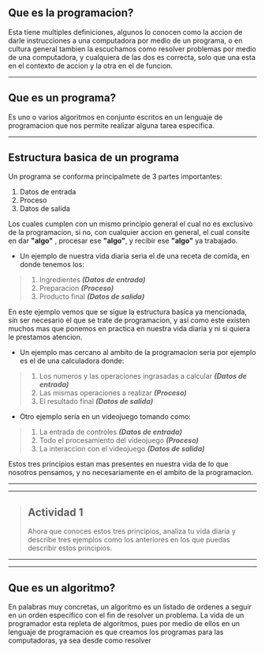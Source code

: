 ## Que es la programacion? 
Esta tiene multiples definiciones, algunos lo conocen como la accion de darle instrucciones a una computadora por medio de un programa, o en cultura general tambien la escuchamos como resolver problemas por medio de una computadora, y cualquiera de las dos es correcta, solo que una esta en el contexto de accion y la otra en el de funcion.
***
## Que es un programa?
Es uno o varios algoritmos en conjunto escritos en un lenguaje de programacion que nos permite realizar alguna tarea especifica.
***
## Estructura basica de un programa
Un programa se conforma principalmete de 3 partes importantes:

1. Datos de entrada
1. Proceso
1. Datos de salida

Los cuales cumplen con un mismo principio general el cual no es exclusivo de la programacion, si no, con cualquier accion en general, el cual
consite en dar **"algo"** , procesar ese **"algo"**, y recibir ese **"algo"** ya trabajado.

* Un ejemplo de nuestra vida diaria seria el de una receta de comida, en donde tenemos los:
>   1. Ingredientes ***(Datos de entrada)***
>   1. Preparacion ***(Proceso)***
>   1. Producto final ***(Datos de salida)***

En este ejemplo vemos que se sigue la estructura basica ya mencionada, sin ser necesario el que se trate de programacion, y asi como este existen muchos mas que ponemos en practica en nuestra vida diaria y ni si quiera le prestamos atencion. 

* Un ejemplo mas cercano al ambito de la programacion seria por ejemplo es el de una calculadora donde:
>   1. Los numeros y las operaciones ingrasadas a calcular ***(Datos de entrada)***
>   1. Las mismas operaciones a realizar ***(Proceso)***
>   1. El resultado final ***(Datos de salida)***

* Otro ejemplo seria en un videojuego tomando como:
>   1. La entrada de controles ***(Datos de entrada)***
>   1. Todo el procesamiento del videojuego ***(Proceso)***
>   1. La interaccion con el videojuego ***(Datos de salida)***

Estos tres principios estan mas presentes en nuestra vida de lo que nosotros pensamos, y no necesariamente en el ambito de la programacion.

***
***
>## Actividad 1  
>Ahora que conoces estos tres principios, analiza tu vida diaria y describe tres ejemplos como los anteriores en los que puedas describir estos principios.
***
***
## Que es un algoritmo?
En palabras muy concretas, un algoritmo es un listado de ordenes a seguir en un orden especifico con el fin de resolver un problema.
La vida de un programador esta repleta de algoritmos, pues por medio de ellos en un lenguaje de programacion es que creamos los programas para las computadoras, ya sea desde como resolver
